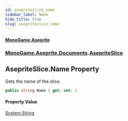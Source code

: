 ```yaml
---
id: asepriteslice_name
sidebar_label: Name
hide_title: true
slug: asepriteslice_name
---
```

#### [MonoGame.Aseprite](index 'index')
### [MonoGame.Aseprite.Documents](monogame_aseprite_documents 'MonoGame.Aseprite.Documents').[AsepriteSlice](asepriteslice 'MonoGame.Aseprite.Documents.AsepriteSlice')
## AsepriteSlice.Name Property
Gets the name of the slice.  
```csharp
public string Name { get; set; }
```
#### Property Value
[System.String](https://docs.microsoft.com/en-us/dotnet/api/System.String 'System.String')  
